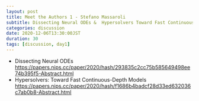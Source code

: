 ```yaml
---
layout: post
title: Meet the Authors 1 - Stefano Massaroli
subtitle: Dissecting Neural ODEs &  Hypersolvers Toward Fast Continuous-Depth Models
categories: discussion
date: 2020-12-06T13:30:00JST
duration: 30
tags: [discussion, day1]
---
```


* Dissecting Neural ODEs https://papers.nips.cc/paper/2020/hash/293835c2cc75b585649498ee74b395f5-Abstract.html
* Hypersolvers: Toward Fast Continuous-Depth Models https://papers.nips.cc/paper/2020/hash/f1686b4badcf28d33ed632036c7ab0b8-Abstract.html